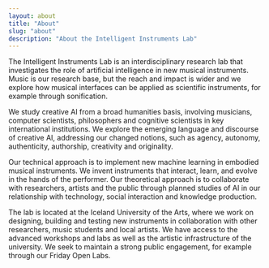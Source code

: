```yaml
---
layout: about
title: "About"
slug: "about"
description: "About the Intelligent Instruments Lab"
---
```


<!-- <script>
  import CaptionedImage from "../components/Images/CaptionedImage.svelte"
</script> -->

The Intelligent Instruments Lab is an interdisciplinary research lab that investigates the role of artificial intelligence in new musical instruments. Music is our research base, but the reach and impact is wider and we explore how musical interfaces can be applied as scientific instruments, for example through sonification.

We study creative AI from a broad humanities basis, involving musicians, computer scientists, philosophers and cognitive scientists in key international institutions. We explore the emerging language and discourse of creative AI, addressing our changed notions, such as agency, autonomy, authenticity, authorship, creativity and originality.

<!-- <CaptionedImage
  src="./images/research/projects/halldorophone.jpg"
  caption="The Halldorophone by Halldor Úlfarsson"/> -->

Our technical approach is to implement new machine learning in embodied musical instruments. We invent instruments that interact, learn, and evolve in the hands of the performer. Our theoretical approach is to collaborate with researchers, artists and the public through planned studies of AI in our relationship with technology, social interaction and knowledge production.  

The lab is located at the Iceland University of the Arts, where we work on designing, building and testing new instruments in collaboration with other researchers, music students and local artists. We have access to the advanced workshops and labs as well as the artistic infrastructure of the university. We seek to maintain a strong public engagement, for example through our Friday Open Labs.

<!-- <CaptionedImage
  src="./images/research/projects/threnoscope.png"
  caption="The Threnoscope by Thor Magnusson"/> -->
